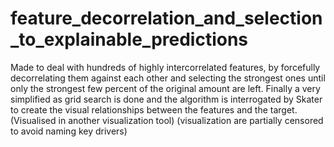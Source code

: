 # feature_decorrelation_and_selection_to_explainable_predictions

Made to deal with hundreds of highly intercorrelated features, by forcefully decorrelating them against each other and selecting the strongest ones until only the strongest few percent of the original amount are left. Finally a very simplified as grid search is done and the algorithm is interrogated by Skater to create the visual relationships between the features and the target. (Visualised in another visualization tool) (visualization are partially censored to avoid naming key drivers)
